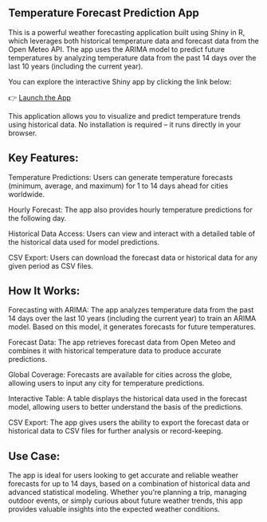 ## Temperature Forecast Prediction App
This is a powerful weather forecasting application built using Shiny in R, which leverages both historical temperature data and forecast data from the Open Meteo API. 
The app uses the ARIMA model to predict future temperatures by analyzing temperature data from the past 14 days over the last 10 years (including the current year).

You can explore the interactive Shiny app by clicking the link below:

👉 [Launch the App]("https://carolineexplores.shinyapps.io/app_r/")

This application allows you to visualize and predict temperature trends using historical data. No installation is required – it runs directly in your browser.

## Key Features:

Temperature Predictions: Users can generate temperature forecasts (minimum, average, and maximum) for 1 to 14 days ahead for cities worldwide.

Hourly Forecast: The app also provides hourly temperature predictions for the following day.

Historical Data Access: Users can view and interact with a detailed table of the historical data used for model predictions.

CSV Export: Users can download the forecast data or historical data for any given period as CSV files.

## How It Works:
Forecasting with ARIMA: The app analyzes temperature data from the past 14 days over the last 10 years (including the current year) to train an ARIMA model. Based on this model, it generates forecasts for future temperatures.

Forecast Data: The app retrieves forecast data from Open Meteo and combines it with historical temperature data to produce accurate predictions.

Global Coverage: Forecasts are available for cities across the globe, allowing users to input any city for temperature predictions.

Interactive Table: A table displays the historical data used in the forecast model, allowing users to better understand the basis of the predictions.

CSV Export: The app gives users the ability to export the forecast data or historical data to CSV files for further analysis or record-keeping.

## Use Case:
The app is ideal for users looking to get accurate and reliable weather forecasts for up to 14 days, based on a combination of historical data and advanced statistical modeling. 
Whether you're planning a trip, managing outdoor events, or simply curious about future weather trends, this app provides valuable insights into the expected weather conditions.
